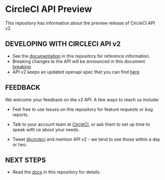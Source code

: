 # CircleCI API Preview

This repository has information about the preview release of CircleCI API v2.

## DEVELOPING WITH CIRCLECI API v2

* See the [documentation](docs/) in this repository for reference information. 
* Breaking changes to the API will be announced in this document [breaking](docs/breaking.md).
* API v2 keeps an updated openapi spec that you can find [here](https://circleci.com/api/v2/openapi.json)

## FEEDBACK
We welcome your feedback on the v2 API. A few ways to reach us include:
* Feel free to use Issues on this repository for feature requests or bug reports.

* Talk to your account team at [CircleCI](https://circleci.com/), or ask them to set up time to speak with us about your needs.
* Tweet [@circleci](https://twitter.com/CircleC) and mention API v2 - we tend to see those within a day or two.

## NEXT STEPS
* Read the [docs](docs/) in this repository for details.
